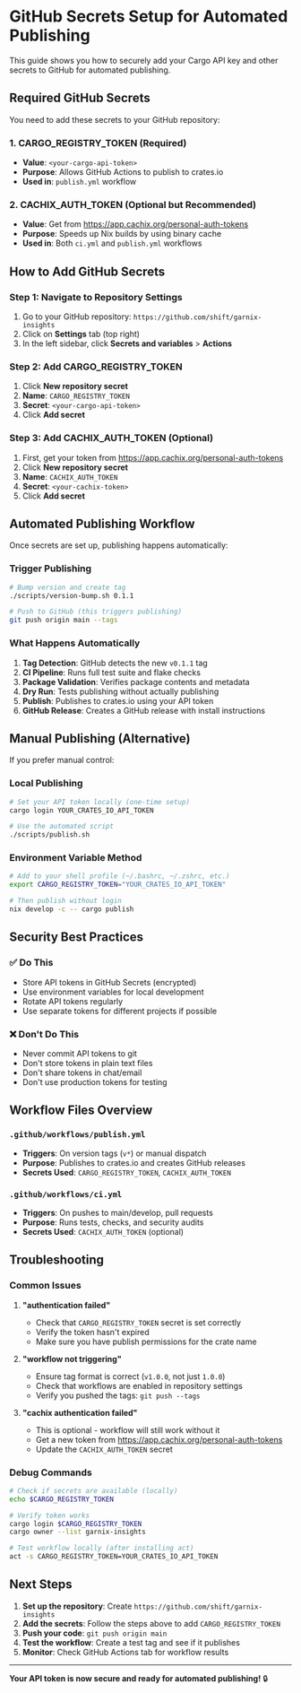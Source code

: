 # GitHub Secrets Setup for Automated Publishing

This guide shows you how to securely add your Cargo API key and other secrets to GitHub for automated publishing.

## Required GitHub Secrets

You need to add these secrets to your GitHub repository:

### 1. CARGO_REGISTRY_TOKEN (Required)
- **Value**: `<your-cargo-api-token>`
- **Purpose**: Allows GitHub Actions to publish to crates.io
- **Used in**: `publish.yml` workflow

### 2. CACHIX_AUTH_TOKEN (Optional but Recommended)  
- **Value**: Get from https://app.cachix.org/personal-auth-tokens
- **Purpose**: Speeds up Nix builds by using binary cache
- **Used in**: Both `ci.yml` and `publish.yml` workflows

## How to Add GitHub Secrets

### Step 1: Navigate to Repository Settings
1. Go to your GitHub repository: `https://github.com/shift/garnix-insights`
2. Click on **Settings** tab (top right)
3. In the left sidebar, click **Secrets and variables** > **Actions**

### Step 2: Add CARGO_REGISTRY_TOKEN
1. Click **New repository secret**
2. **Name**: `CARGO_REGISTRY_TOKEN`
3. **Secret**: `<your-cargo-api-token>`
4. Click **Add secret**

### Step 3: Add CACHIX_AUTH_TOKEN (Optional)
1. First, get your token from https://app.cachix.org/personal-auth-tokens
2. Click **New repository secret**  
3. **Name**: `CACHIX_AUTH_TOKEN`
4. **Secret**: `<your-cachix-token>`
5. Click **Add secret**

## Automated Publishing Workflow

Once secrets are set up, publishing happens automatically:

### Trigger Publishing
```bash
# Bump version and create tag
./scripts/version-bump.sh 0.1.1

# Push to GitHub (this triggers publishing)
git push origin main --tags
```

### What Happens Automatically
1. **Tag Detection**: GitHub detects the new `v0.1.1` tag
2. **CI Pipeline**: Runs full test suite and flake checks
3. **Package Validation**: Verifies package contents and metadata
4. **Dry Run**: Tests publishing without actually publishing
5. **Publish**: Publishes to crates.io using your API token
6. **GitHub Release**: Creates a GitHub release with install instructions

## Manual Publishing (Alternative)

If you prefer manual control:

### Local Publishing
```bash
# Set your API token locally (one-time setup)
cargo login YOUR_CRATES_IO_API_TOKEN

# Use the automated script
./scripts/publish.sh
```

### Environment Variable Method
```bash
# Add to your shell profile (~/.bashrc, ~/.zshrc, etc.)
export CARGO_REGISTRY_TOKEN="YOUR_CRATES_IO_API_TOKEN"

# Then publish without login
nix develop -c -- cargo publish
```

## Security Best Practices

### ✅ Do This
- Store API tokens in GitHub Secrets (encrypted)
- Use environment variables for local development
- Rotate API tokens regularly
- Use separate tokens for different projects if possible

### ❌ Don't Do This
- Never commit API tokens to git
- Don't store tokens in plain text files
- Don't share tokens in chat/email
- Don't use production tokens for testing

## Workflow Files Overview

### `.github/workflows/publish.yml`
- **Triggers**: On version tags (`v*`) or manual dispatch
- **Purpose**: Publishes to crates.io and creates GitHub releases
- **Secrets Used**: `CARGO_REGISTRY_TOKEN`, `CACHIX_AUTH_TOKEN`

### `.github/workflows/ci.yml`  
- **Triggers**: On pushes to main/develop, pull requests
- **Purpose**: Runs tests, checks, and security audits
- **Secrets Used**: `CACHIX_AUTH_TOKEN` (optional)

## Troubleshooting

### Common Issues

1. **"authentication failed"**
   - Check that `CARGO_REGISTRY_TOKEN` secret is set correctly
   - Verify the token hasn't expired
   - Make sure you have publish permissions for the crate name

2. **"workflow not triggering"**
   - Ensure tag format is correct (`v1.0.0`, not just `1.0.0`)
   - Check that workflows are enabled in repository settings
   - Verify you pushed the tags: `git push --tags`

3. **"cachix authentication failed"**  
   - This is optional - workflow will still work without it
   - Get a new token from https://app.cachix.org/personal-auth-tokens
   - Update the `CACHIX_AUTH_TOKEN` secret

### Debug Commands
```bash
# Check if secrets are available (locally)
echo $CARGO_REGISTRY_TOKEN

# Verify token works
cargo login $CARGO_REGISTRY_TOKEN
cargo owner --list garnix-insights

# Test workflow locally (after installing act)
act -s CARGO_REGISTRY_TOKEN=YOUR_CRATES_IO_API_TOKEN
```

## Next Steps

1. **Set up the repository**: Create `https://github.com/shift/garnix-insights`
2. **Add the secrets**: Follow the steps above to add `CARGO_REGISTRY_TOKEN`
3. **Push your code**: `git push origin main`
4. **Test the workflow**: Create a test tag and see if it publishes
5. **Monitor**: Check GitHub Actions tab for workflow results

---

**Your API token is now secure and ready for automated publishing!** 🔒
